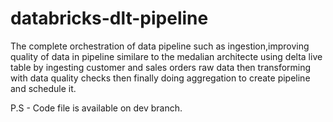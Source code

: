 # databricks-dlt-pipeline

The complete orchestration of data pipeline such as ingestion,improving quality of data in pipeline similare to the medalian architecte using delta live table by ingesting customer and sales orders raw data then transforming with data quality checks then finally doing aggregation to create pipeline and schedule it.


P.S - Code file is available on dev branch.
